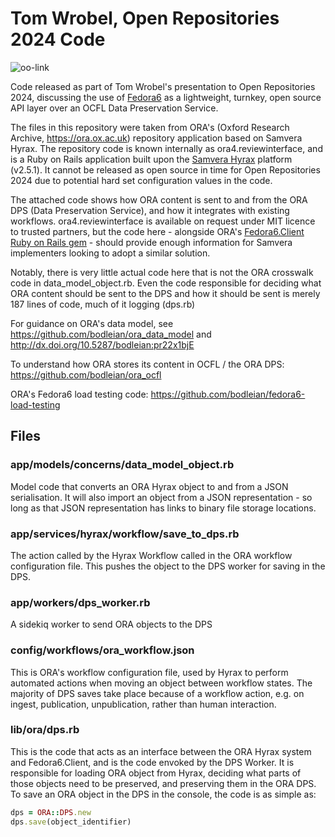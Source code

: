 # Tom Wrobel, Open Repositories 2024 Code

![oo-link](https://github.com/tomwrobel/OR2024/assets/1017927/d162af39-1a70-42b7-962a-6538624f87ce)


Code released as part of Tom Wrobel's presentation to Open Repositories 2024, discussing the use of [Fedora6](https://fedora.lyrasis.org/) as a lightweight, turnkey, open source API layer over an OCFL Data Preservation Service.

The files in this repository were taken from ORA's (Oxford Research Archive, https://ora.ox.ac.uk) repository application based on Samvera Hyrax. The repository code is known internally as ora4.reviewinterface, and is a Ruby on Rails application built upon the [Samvera Hyrax](https://hyrax.samvera.org/) platform (v2.5.1). It cannot be released as open source in time for Open Repositories 2024 due to potential hard set configuration values in the code. 

The attached code shows how ORA content is sent to and from the ORA DPS (Data Preservation Service), and how it integrates with existing workflows. ora4.reviewinterface is available on request under MIT licence to trusted partners, but the code here - alongside ORA's [Fedora6.Client Ruby on Rails gem](https://github.com/bodleian/fedora6_client) - should provide enough information for Samvera implementers looking to adopt a similar solution.

Notably, there is very little actual code here that is not the ORA crosswalk code in data_model_object.rb. Even the code responsible for deciding what ORA content should be sent to the DPS and how it should be sent is merely 187 lines of code, much of it logging (dps.rb)

For guidance on ORA's data model, see https://github.com/bodleian/ora_data_model and http://dx.doi.org/10.5287/bodleian:pr22x1bjE​

To understand how ORA stores its content in OCFL / the ORA DPS: https://github.com/bodleian/ora_ocfl ​

ORA's Fedora6 load testing code: https://github.com/bodleian/fedora6-load-testing  

## Files

### app/models/concerns/data_model_object.rb

Model code that converts an ORA Hyrax object to and from a JSON serialisation. It will also import an object from a JSON representation - so long as that JSON representation has links to binary file storage locations.

### app/services/hyrax/workflow/save_to_dps.rb

The action called by the Hyrax Workflow called in the ORA workflow configuration file. This pushes the object to the DPS worker for saving in the DPS.

### app/workers/dps_worker.rb

A sidekiq worker to send ORA objects to the DPS

### config/workflows/ora_workflow.json

This is ORA's workflow configuration file, used by Hyrax to perform automated actions when moving an object between workflow states. The majority of DPS saves take place because of a workflow action, e.g. on ingest, publication, unpublication, rather than human interaction.

### lib/ora/dps.rb

This is the code that acts as an interface between the ORA Hyrax system and Fedora6.Client, and is the code envoked by the DPS Worker. It is responsible for loading ORA object from Hyrax, deciding what parts of those objects need to be preserved, and preserving them in the ORA DPS. To save an ORA object in the DPS in the console, the code is as simple as:

```ruby
dps = ORA::DPS.new
dps.save(object_identifier)
```
